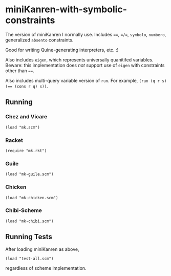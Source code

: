 # miniKanren-with-symbolic-constraints

The version of miniKanren I normally use.  Includes `==`, `=/=`, `symbolo`, `numbero`, generalized `absento` constraints.

Good for writing Quine-generating interpreters, etc.  :)

Also includes `eigen`, which represents universally quanitifed variables.  Beware:  this implementation does *not* support use of `eigen` with constraints other than `==`.

Also includes multi-query variable version of `run`.
For example, `(run (q r s) (== (cons r q) s))`.

## Running

### Chez and Vicare

```
(load "mk.scm")
```

### Racket

```
(require "mk.rkt")
```

### Guile

```
(load "mk-guile.scm")
```

### Chicken

```
(load "mk-chicken.scm")
```

### Chibi-Scheme

```
(load "mk-chibi.scm")
```

## Running Tests

After loading miniKanren as above,

```
(load "test-all.scm")
```

regardless of scheme implementation.
